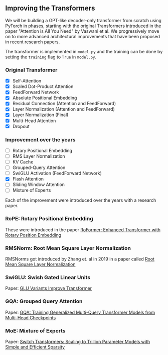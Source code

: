 ## Improving the Transformers

We will be building a GPT-like decoder-only transformer from scratch using PyTorch in phases, starting with the original Transformers introduced in the paper "Attention is All You Need" by Vaswani et al. We progressively move on to more advanced architectural improvements that have been proposed in recent research papers.

The transformer is implemented in `model.py` and the training can be done by setting the `training` flag to `True` in `model.py`.

### Original Transformer

- [x] Self-Attention
- [x] Scaled Dot-Product Attention
- [x] FeedForward Network
- [x] Absolute Positional Embedding
- [x] Residual Connection (Attention and FeedForward)
- [x] Layer Normalization (Attention and FeedForward)
- [x] Layer Normalization (Final)
- [x] Multi-Head Attention
- [x] Dropout

### Improvement over the years

- [ ] Rotary Positional Embedding
- [ ] RMS Layer Normalization
- [ ] KV Cache
- [ ] Grouped-Query Attention
- [ ] SwiGLU Activation (FeedForward Network)
- [x] Flash Attention
- [ ] Sliding Window Attention
- [ ] Mixture of Experts

Each of the improvement were introduced over the years with a research paper.

### RoPE: Rotary Positional Embedding
These were introduced in the paper [RoFormer: Enhanced Transformer with Rotary Position Embedding](https://arxiv.org/abs/2104.09864)

### RMSNorm: Root Mean Square Layer Normalization
RMSNorms got introduced by Zhang et. al in 2019 in a paper called [Root Mean Square Layer Normalization](https://arxiv.org/abs/1910.07467)

### SwiGLU: Swish Gated Linear Units
Paper: [GLU Variants Improve Transformer](https://arxiv.org/abs/2002.05202)

### GQA: Grouped Query Attention
Paper: [GQA: Training Generalized Multi-Query Transformer Models from Multi-Head Checkpoints](https://arxiv.org/abs/2305.13245)

### MoE: Mixture of Experts
Paper: [Switch Transformers: Scaling to Trillion Parameter Models with Simple and Efficient Sparsity](https://arxiv.org/abs/2101.03961)

